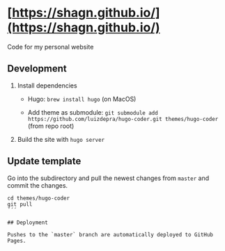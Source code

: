 # [https://shagn.github.io/](https://shagn.github.io/)

Code for my personal website

## Development

1. Install dependencies
    - Hugo: `brew install hugo` (on MacOS)
    
    - Add theme as submodule: `git submodule add https://github.com/luizdepra/hugo-coder.git themes/hugo-coder` (from repo root)

2. Build the site with `hugo server`

## Update template 

Go into the subdirectory and pull the newest changes from `master` and commit the changes. 
```
cd themes/hugo-coder
git pull
´´´

## Deployment

Pushes to the `master` branch are automatically deployed to GitHub Pages.
